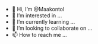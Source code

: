 - 👋 Hi, I’m @Maakontol
- 👀 I’m interested in ...
- 🌱 I’m currently learning ...
- 💞️ I’m looking to collaborate on ...
- 📫 How to reach me ...

<!---
Maakontol/Maakontol is a ✨ special ✨ repository because its `README.md` (this file) appears on your GitHub profile.
You can click the Preview link to take a look at your changes.
--->
